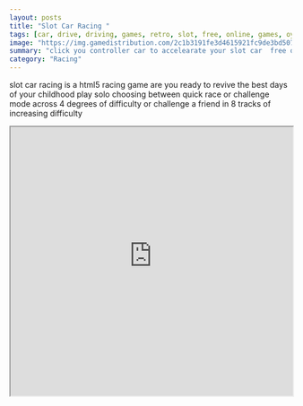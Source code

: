 ```yaml
---
layout: posts
title: "Slot Car Racing "
tags: [car, drive, driving, games, retro, slot, free, online, games, oyna, game, free, games, play, play, games]
image: "https://img.gamedistribution.com/2c1b3191fe3d4615921fc9de3bd50774-512x384.jpeg"
summary: "click you controller car to accelearate your slot car  free online games oyna game free games play play games"
category: "Racing"
---
```


slot car racing is a html5 racing game are you ready to revive the best days of your childhood play solo choosing between quick race or challenge mode across 4 degrees of difficulty or challenge a friend in 8 tracks of increasing difficulty

<iframe width="100%" height="480px;" src="https://html5.gamedistribution.com/2c1b3191fe3d4615921fc9de3bd50774/"></iframe>